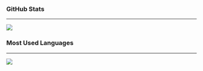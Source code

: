 ### GitHub Stats
<hr/>
<img src="https://github-readme-stats.vercel.app/api?username=git-huunhan&show_icons=true&theme=material-palenight"/>

### Most Used Languages
<hr/>
<img src="https://github-readme-stats.vercel.app/api/top-langs/?username=git-huunhan&layout=compact&theme=material-palenight" />

<!--
**git-huunhan/git-huunhan** is a ✨ _special_ ✨ repository because its `README.md` (this file) appears on your GitHub profile.

Here are some ideas to get you started:

- 🔭 I’m currently working on ...
- 🌱 I’m currently learning ...
- 👯 I’m looking to collaborate on ...
- 🤔 I’m looking for help with ...
- 💬 Ask me about ...
- 📫 How to reach me: ...
- 😄 Pronouns: ...
- ⚡ Fun fact: ...
- 😑 Chan wa
-->
